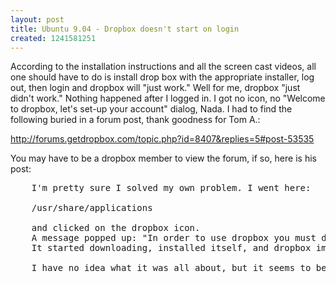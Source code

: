 ```yaml
---
layout: post
title: Ubuntu 9.04 - Dropbox doesn't start on login
created: 1241581251
---
```

According to the installation instructions and all the screen cast videos, all one should have to do is install drop box with the appropriate installer, log out, then login and dropbox will "just work." Well for me, dropbox "just didn't work." Nothing happened after I logged in. I got no icon, no "Welcome to dropbox, let's set-up your account" dialog, Nada. I had to find the following buried in a forum post, thank goodness for Tom A.:

http://forums.getdropbox.com/topic.php?id=8407&replies=5#post-53535

You may have to be a dropbox member to view the forum, if so, here is his post:

<pre>
    I'm pretty sure I solved my own problem. I went here:

    /usr/share/applications

    and clicked on the dropbox icon.
    A message popped up: "In order to use dropbox you must download a proprietary daemon".
    It started downloading, installed itself, and dropbox immediately started running.

    I have no idea what it was all about, but it seems to be fixed. 
</pre>
